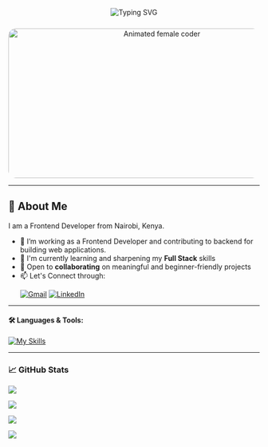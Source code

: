 
<p align="center">
  <img src="https://readme-typing-svg.herokuapp.com?font=Fira+Code&size=26&pause=1000&color=FFFFFF&center=true&vCenter=true&width=600&lines=Hi+there+%F0%9F%91%8B" alt="Typing SVG" />
</p>

<p align="center">
  <img src="https://cdnb.artstation.com/p/assets/images/images/028/991/999/original/anna-havrylyukh-.gif?1596125112" width="600"  height="300"  style="border-radius: 15px; margin-top: 10px;" alt="Animated female coder"/>
</p>

---
## 🌟 About Me
I am a Frontend Developer  from Nairobi, Kenya.

- 🔭 I’m working as a Frontend Developer and contributing to  backend for building web applications.
- 🧠 I'm currently learning and sharpening my **Full Stack** skills
- 🤝 Open to **collaborating** on meaningful and beginner-friendly projects
- 📫 Let's Connect through: <p>
  <a href="mailto:ndunguserahwambui@gmail.com"><img alt="Gmail" src="https://img.shields.io/badge/Gmail-D14836?style=for-the-badge&logo=gmail&logoColor=white" /></a>
  <a href="https://www.linkedin.com/in/serah-bobo?utm_source=share&utm_campaign=share_via&utm_content=profile&utm_medium=android_app "><img alt="LinkedIn" src="https://img.shields.io/badge/LinkedIn-0A66C2?style=for-the-badge&logo=linkedin&logoColor=white" /></a>

</p>

---
#### 🛠️ Languages & Tools:
 [![My Skills](https://skillicons.dev/icons?i=html,css,js,ts,react,redux,tailwind,nodejs,express,mongodb,git,github,vscode,postman,mysql,&perline=12)](#)

---

### 📈 GitHub Stats

<p >
  <img src="https://bad-apple-github-readme.vercel.app/api?username=Serah-bobo&show_icons=true&count_private=true&theme=blue-green&title_color=00b3ff" />
</p>

<p >
  <img src="https://github-readme-mwendwa.vercel.app/api/top-langs/?username=Serah-bobo&layout=compact&theme=blue-green&title_color=00b3ff" />
</p>

<p >
  <img src="https://streak-stats.demolab.com?user=Serah-bobo&theme=blue-green&hide_border=false&title_color=00b3ff" />
</p>

<p>
  <img src="https://capsule-render.vercel.app/api?type=waving&color=0:00b3ff,100:009966&height=120&section=footer"/>
</p>


